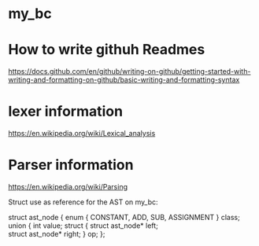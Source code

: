 # my_bc

# How to write githuh Readmes
https://docs.github.com/en/github/writing-on-github/getting-started-with-writing-and-formatting-on-github/basic-writing-and-formatting-syntax

# lexer information
https://en.wikipedia.org/wiki/Lexical_analysis

# Parser information
https://en.wikipedia.org/wiki/Parsing


Struct use as reference for the AST on my_bc:

struct ast_node {
  enum { CONSTANT, ADD, SUB, ASSIGNMENT } class;
  union { int                                 value;
          struct { struct ast_node* left;    
                   struct ast_node* right;  } op;
};